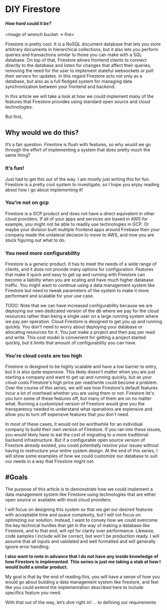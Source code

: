 # DIY Firestore

#### *How hard could it be?*



<image of wrench bucket -> fire>

Firestore is pretty cool. It is a NoSQL document database that lets you store arbitrary documents in hierarchical collections, but it also lets you perform queries and transactions similar to those you can make with a SQL database. On top of that, Firestore allows frontend clients to connect directly to the database and listen for changes that affect their queries, removing the need for the user to implement stateful websockets or poll their servers for updates. In this regard Firestore acts not only as a database, but also as a full fledged system for managing data synchronization between your frontend and backend.

In this article we will take a look at how we could implement many of the features that Firestore provides using standard open source and cloud technologies.

But first,

## Why would we do this?

It’s a fair question. Firestore is flush with features, so why would we go through the effort of implementing a system that does pretty much the same thing?

### It’s fun!

Just had to get this out of the way. I am mostly just writing this for fun. Firestore is a pretty cool system to investigate, so I hope you enjoy reading about how I go about implementing it!

### You’re not on gcp

Firestore is a GCP product and does not have a direct equivalent in other cloud providers. If all of your apps and services are based in AWS for example, you might not be able to readily use technologies in GCP. Or maybe your division built multiple frontend apps around Firebase then your company made the unilateral decision to move to AWS, and now you are stuck figuring out what to do.

### You need more configurability

Firestore is a generic product. It has to meet the needs of a wide range of clients, and it does not provide many options for configuration. Features that make it quick and easy to get up and running with Firestore can become a liability when you are scaling and have much higher database traffic. You might want to continue using a data management system like Firestore but need to tweak parameters of the system to make it more performant and scalable for your use case. 

TODO: Note that we can have increased configurability because we are deploying our own dedicated version of the db where we pay for the cloud resources rather than being a single user on a large running system where we pay per operation. Cloud Firestore is designed to get you up and running quickly. You don't need to worry about deploying your database or allocating resources for it. You just make a project and then pay per read and write. This cost model is convenient for getting a project started quickly, but it limits that amount of configurability you can have.

### You're cloud costs are too high

Firestore is designed to be highly scalable and have a low barrier to entry, but it is also quite expensive. This likely doesn't matter when you are just starting a company and want to get up and running quickly, but as your cloud costs Firestore's high price per read/write could become a problem. Over the course of this series, we will see how Firestore's default features incur a lot of overhead whether you are using them or not. Firestore let's you turn some of these features off, but many of them are on no matter what. Running a customized version of Firestore would give you the transparency needed to understand what operations are expensive and allow you to turn off expensive features that you don't need.



In most of these cases, it would not be worthwhile for an individual company to build their own version of Firestore. If you ran into these issues, you would likely have to eat the cost of migrating to a more traditional backend infrastructure. But if a configurable open source version of Firestore already existed, you could potentially resolve your issues without having to restructure your entire system design. At the end of this series, I will show some examples of how we could customize our database to suit our needs in a way that Firestore might not. 

## #Goals

The purpose of this article is to demonstrate how we could implement a data management system like Firestore using technologies that are either open source or available with most cloud providers. 

I will focus on designing this system so that we get our desired features with acceptable time and space complexity, but I will not focus on optimizing our solution. Instead, I want to convey how we could overcome the key technical hurdles that get in the way of making a database like Firestore, and to that end, will opt for clarity over performance. Likewise, code samples I include will be correct, but won't be production ready. I will assume that all inputs and validated and well formatted and will generally ignore error handling.

**I also want to note in advance that I do not have any inside knowledge of how Firestore is implemented. This series is just me taking a stab at how I would build a similar product.** 

My goal is that by the end of reading this, you will have a sense of how you would go about building a data management system like firestore, and feel like you could extend the implementation described here to include specifics feature you need.

With that out of the way, let’s dive right in! ... to defining our requirements

## 